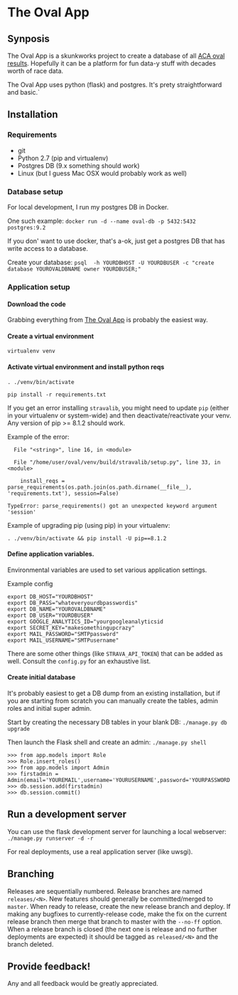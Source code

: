 # The Oval App
## Synposis
The Oval App is a skunkworks project to create a database of all [ACA oval results](http://acaracing.com).  Hopefully it can be a platform for fun data-y stuff with decades worth of race data.

The Oval App uses python (flask) and postgres.  It's prety straightforward and basic.`

## Installation
### Requirements
* git
* Python 2.7 (pip and virtualenv)
* Postgres DB (9.x something should work)
* Linux (but I guess Mac OSX would probably work as well)

### Database setup
For local development, I run my postgres DB in Docker.

One such example: `docker run -d --name oval-db -p 5432:5432 postgres:9.2`

If you don' want to use docker, that's a-ok, just get a postgres DB that has write access to a database.

Create your database:
`psql  -h YOURDBHOST -U YOURDBUSER -c "create database YOUROVALDBNAME owner YOURDBUSER;"`


### Application setup
#### Download the code
Grabbing everything from [The Oval App](https://github.com/jyundt/oval) is probably the easiest way.
#### Create a virtual environment
`virtualenv venv`
#### Activate virtual environment and install python reqs
`. ./venv/bin/activate`

`pip install -r requirements.txt`

If you get an error installing `stravalib`, you might need to update `pip` (either in your virtualenv or system-wide) and then deactivate/reactivate your venv. Any version of pip >= 8.1.2 should work.

Example of the error:

```
  File "<string>", line 16, in <module>

  File "/home/user/oval/venv/build/stravalib/setup.py", line 33, in <module>

    install_reqs = parse_requirements(os.path.join(os.path.dirname(__file__), 'requirements.txt'), session=False)

TypeError: parse_requirements() got an unexpected keyword argument 'session'

```

Example of upgrading pip (using pip) in your virtualenv:
```
. ./venv/bin/activate && pip install -U pip==8.1.2 
```


#### Define application variables.
Environmental variables are used to set various application settings.

Example config
```
export DB_HOST="YOURDBHOST"
export DB_PASS="whateveryourdbpasswordis"
export DB_NAME="YOUROVALDBNAME"
export DB_USER="YOURDBUSER"
export GOOGLE_ANALYTICS_ID="yourgoogleanalyticsid
export SECRET_KEY="makesomethingupcrazy"
export MAIL_PASSWORD="SMTPpassword"
export MAIL_USERNAME="SMTPusername"
```
There are some other things (like `STRAVA_API_TOKEN`) that can be added as well. Consult the `config.py` for an exhaustive list.
#### Create initial database
It's probably easiest to get a DB dump from an existing installation, but if you are starting from scratch you can manually create the tables, admin roles and initial super admin.

Start by creating the necessary DB tables in your blank DB:
`./manage.py db upgrade`

Then launch the Flask shell and create an admin:
`./manage.py shell`

```
>>> from app.models import Role
>>> Role.insert_roles()
>>> from app.models import Admin
>>> firstadmin = Admin(email='YOUREMAIL',username='YOURUSERNAME',password='YOURPASSWORD')
>>> db.session.add(firstadmin)
>>> db.session.commit()
```

## Run a development server
You can use the flask development server for launching a local webserver:
`./manage.py runserver -d -r`

For real deployments, use a real application server (like uwsgi).

## Branching
Releases are sequentially numbered.  Release branches are named `releases/<N>`.  New features
should generally be committed/merged to `master`.  When ready to release, create the new
release branch and deploy.  If making any bugfixes to currently-release code,
make the fix on the current release branch then merge that branch to master with
the `--no-ff` option.  When a release branch is closed (the next one is release and no
further deployments are expected) it should be tagged as `released/<N>` and the branch
deleted.

## Provide feedback!
Any and all feedback would be greatly appreciated.
